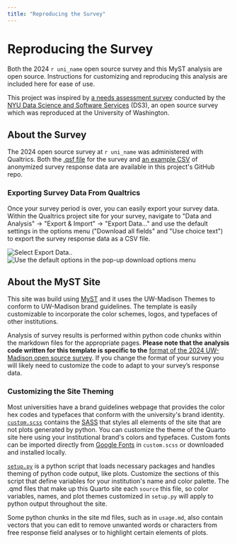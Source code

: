 ```yaml
---
title: "Reproducing the Survey"
---
```


# Reproducing the Survey

Both the 2024 `r uni_name` open source survey and this MyST analysis are open source. Instructions for customizing and reproducing this analysis are included here for ease of use.

This project was inspired by [a needs assessment survey](https://github.com/ds3-nyu/Needs-Assessment-Survey) conducted by the [NYU Data Science and Software Services](https://cds.nyu.edu/ds3/) (DS3), an open source survey which was reproduced at the University of Washington.

## About the Survey

The 2024 open source survey at `r uni_name` was administered with Qualtrics. Both the [.qsf file](https://github.com/UW-Madison-DSI/open_source_survey_results/blob/main/Open_Source_Program_Office_Survey.qsf) for the survey and [an example CSV](https://github.com/UW-Madison-DSI/open_source_survey_results_myst/blob/main/docs/data/survey_data.csv) of anonymized survey response data are available in this project's GitHub repo.

### Exporting Survey Data From Qualtrics
Once your survey period is over, you can easily export your survey data. Within the Qualtrics project site for your survey, navigate to "Data and Analysis" $\rightarrow$ "Export & Import" $\rightarrow$ "Export Data..." and use the default settings in the options menu ("Download all fields" and "Use choice text") to export the survey response data as a CSV file.

![Select Export Data..](../images/qualtrics_export_menu.jpg)
![Use the default options in the pop-up download options menu](../images/qualtrics_csv_export.jpg)

## About the MyST Site
This site was build using [MyST](https://mystmd.org) and it uses the UW-Madison Themes to conform to UW-Madison brand guidelines. The template is easily customizable to incorporate the color schemes, logos, and typefaces of other institutions.

Analysis of survey results is performed within python code chunks within the markdown files for the appropriate pages. **Please note that the analysis code written for this template is specific to the** [format of the 2024 UW-Madison open source survey](https://github.com/UW-Madison-DSI/open_source_survey_results_myst/blob/main/docs/data/survey_data.csv). If you change the format of your survey you will likely need to customize the code to adapt to your survey’s response data.

### Customizing the Site Theming

Most universities have a brand guidelines webpage that provides the color hex codes and typefaces that conform with the university's brand identity. [`custom.scss`](https://github.com/UW-Madison-DSI/open_source_survey_results/blob/main/custom.scss) contains the [SASS](https://sass-lang.com/) that styles all elements of the site that are not plots generated by python. You can customize the theme of the Quarto site here using your institutional brand's colors and typefaces. Custom fonts can be imported directly from [Google Fonts](https://fonts.google.com/) in `custom.scss` or downloaded and installed locally.

[`setup.py`](https://github.com/UW-Madison-DSI/open_source_survey_results_myst/blob/main/setup.py) is a python script that loads necessary packages and handles theming of python code output, like plots. Customize the sections of this script that define variables for your institution's name and color palette. The .qmd files that make up this Quarto site each `source` this file, so color variables, names, and plot themes customized in `setup.py` will apply to python output throughout the site.

Some python chunks in the site md files, such as in `usage.md`, also contain vectors that you can edit to remove unwanted words or characters from free response field analyses or to highlight certain elements of plots.